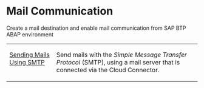 <!-- loio1d8c397104a64502996e6c5eb4e4c29b -->

# Mail Communication

Create a mail destination and enable mail communication from SAP BTP ABAP environment


<table>
<tr>
<td valign="top">

[Sending Mails Using SMTP](sending-mails-using-smtp-8d1f989.md)

</td>
<td valign="top">

Send mails with the *Simple Message Transfer Protocol* \(SMTP\), using a mail server that is connected via the Cloud Connector.

</td>
</tr>
</table>

